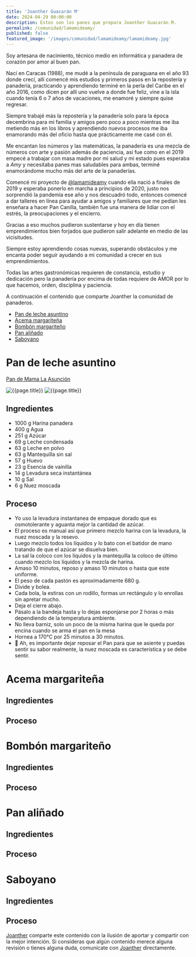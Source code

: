 ```yaml
---
title: 'Joanther Guacarán M'
date: 2024-04-29 00:00:00
description: Estos son los panes que prepara Joanther Guacarán M.
permalink: /comunidad/lamamideamy/
published: false
featured_image: '/images/comunidad/lamamideamy/lamamideamy.jpg'
---
```


Soy artesana de nacimiento, técnico medio en informática y panadera de corazón por amor al buen pan.

Nací en Caracas (1988), me mudé a la península de paraguana en el año 93 donde crecí, allí comencé mis estudios y primeros pasos en la repostería y panadería, practicando y aprendiendo terminé en la perla del Caribe en el año 2016, como dicen por allí uno vuelve a donde fue feliz, vine a la isla cuando tenía 6 o 7 años de vacaciones, me enamoré y siempre quise regresar.

Siempre trabajé más la repostería y la panadería solo para la época decembrina para mi familia y amigos pero poco a poco mientras me iba metiendo más en los libros y aprendiendo nuevos procesos me iba enamorando más del oficio hasta que prácticamente me casé con él.

Me encantan los números y las matemáticas, la panadería es una mezcla de números con arte y pasión además de paciencia, así fue como en el 2019 empecé a trabajar con masa madre por mi salud y mi estado pues esperaba a *Amy* y necesitaba panes mas saludables para ambas, terminé enamorándome mucho más del arte de la panaderías.

Comencé mi proyecto de [@lamamideamy](https://instagram.com/lamamideamy/) cuando ella nació a finales de 2019 y esperaba ponerlo en marcha a principios  de 2020, justo nos sorprendió la pandemia ese año y nos descuadró todo, entonces comencé a dar talleres en línea para ayudar a amigos y familiares que me pedían les enseñara a hacer Pan Canilla, también fue una manera de lidiar con el estrés, la preocupaciones y el encierro.

Gracias a eso muchos pudieron sustentarse y hoy en día tienen emprendimientos bien forjados que pudieron salir adelante en medio de las vicisitudes.

Siempre estoy aprendiendo cosas nuevas, superando obstáculos y me encanta poder seguir ayudando a mi comunidad a crecer en sus emprendimientos.

Todas las artes gastronómicas requieren de constancia, estudio y dedicación pero la panadería por encima de todas requiere de AMOR por lo que hacemos, orden, disciplina y paciencia.

A continuación el contenido que comparte Joanther la comunidad de panaderos.

* [Pan de leche asuntino](#asuntino)
* [Acema margariteña](#acema)
* [Bombón margariteño](#bombon)
* [Pan aliñado](#alinado) 
* [Saboyano](#saboyano)

<div id="asuntino"></div>

# Pan de leche asuntino


[Pan de Mama La Asunción](https://www.instagram.com/pandemamalaasuncion)


<img class="post_image post_image_right" src="/images/comunidad/lamamideamy/lamamideamy-antonionavarro.jpg" alt="{{page.title}}">

<img class="post_image post_image_right" src="/images/comunidad/lamamideamy/lamamideamy-panes-asuncion.jpg" alt="{{page.title}}">


## Ingredientes

- 1000 g Harina panadera 
- 400 g Agua 
- 251 g Azúcar 
- 69 g Leche condensada 
- 63 g Leche en polvo 
- 63 g Mantequilla sin sal 
- 57 g Huevo 
- 23 g Esencia de vainilla 
- 14 g Levadura seca instantánea 
- 10 g Sal 
- 6 g Nuez moscada 

## Proceso

- Yo uso la levadura instantanea de empaque dorado que es osmotolerante y aguanta mejor la cantidad de azúcar.
- El proceso es manual así que primero mezclo harina con la levadura, la nuez moscada y la resevo.
- Luego mezclo todos los líquidos y lo bato con el batidor de mano tratando de que el azúcar se disuelva bien.
- La sal la coloco con los líquidos y la mantequilla la coloco de último cuando mezclo los líquidos y la mezcla de harina.
- Amaso 10 minutos, reposo y amaso 10 minutos o hasta que este uniforme.
- El peso de cada pastón es aproximadamente 680 g.
- Divide y bolea.
- Cada bola, la estiras con un rodillo, formas un rectángulo y lo enrollas sin apretar mucho.
- Deja el cierre abajo.
- Pásalo a la bandeja hasta y lo dejas esponjarse por 2 horas o más dependiendo de la temperatura ambiente.
- No lleva barniz, solo un poco de la misma harina que le queda por encina cuando se arma el pan en la mesa
- Hornea a 170°C por 25 minutos a 30 minutos.
- 🤭 Ah, es importante dejar reposar el Pan para que se asiente y puedas sentir su sabor realmente, la nuez moscada es característica y se debe sentir.

<div id="acema"></div>

# Acema margariteña

## Ingredientes

## Proceso

<div id="bombon"></div>

# Bombón margariteño

## Ingredientes

## Proceso

<div id="alinado"></div>

# Pan aliñado

## Ingredientes

## Proceso

<div id="Saboyano"></div>

# Saboyano

## Ingredientes

## Proceso



[Joanther](https://instagram.com/lamamideamy/) comparte este contenido con la ilusión de aportar y compartir con la mejor intención. Si consideras que algún contenido merece alguna revisión o tienes alguna duda, comunícate con [Joanther](https://instagram.com/lamamideamy/) directamente.
